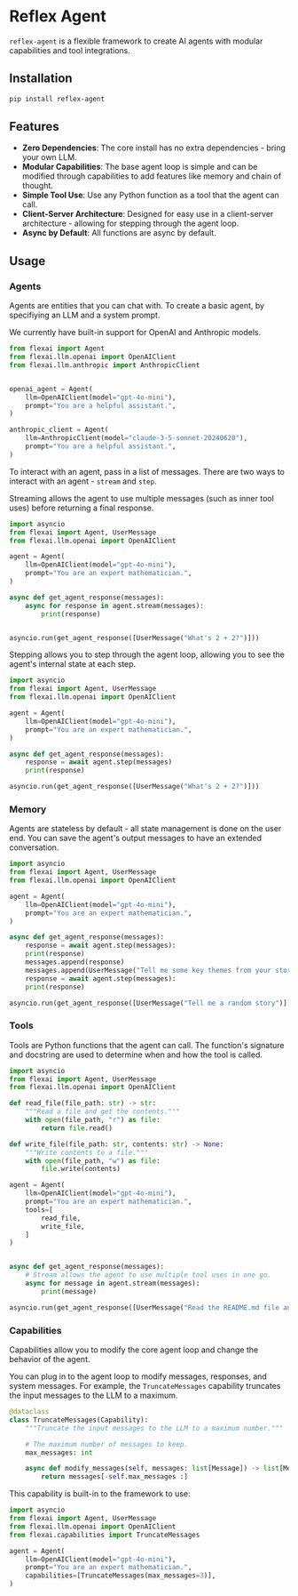 # Reflex Agent

`reflex-agent` is a flexible framework to create AI agents with modular capabilities and tool integrations.


## Installation

```bash
pip install reflex-agent
```

## Features

- **Zero Dependencies**: The core install has no extra dependencies - bring your own LLM.
- **Modular Capabilities**: The base agent loop is simple and can be modified through capabilities to add features like memory and chain of thought.
- **Simple Tool Use**: Use any Python function as a tool that the agent can call.
- **Client-Server Architecture**: Designed for easy use in a client-server architecture - allowing for stepping through the agent loop.
- **Async by Default**: All functions are async by default.

## Usage

### Agents

Agents are entities that you can chat with. To create a basic agent, by specifiying an LLM and a system prompt.

We currently have built-in support for OpenAI and Anthropic models.

```python
from flexai import Agent
from flexai.llm.openai import OpenAIClient
from flexai.llm.anthropic import AnthropicClient


openai_agent = Agent(
    llm=OpenAIClient(model="gpt-4o-mini"),
    prompt="You are a helpful assistant.",
)

anthropic_client = Agent(
    llm=AnthropicClient(model="claude-3-5-sonnet-20240620"),
    prompt="You are a helpful assistant.",
)
```

To interact with an agent, pass in a list of messages. There are two ways to interact with an agent - `stream` and `step`.

Streaming allows the agent to use multiple messages (such as inner tool uses) before returning a final response.

```python
import asyncio
from flexai import Agent, UserMessage
from flexai.llm.openai import OpenAIClient

agent = Agent(
    llm=OpenAIClient(model="gpt-4o-mini"),
    prompt="You are an expert mathematician.",
)

async def get_agent_response(messages):
    async for response in agent.stream(messages):
        print(response)


asyncio.run(get_agent_response([UserMessage("What's 2 + 2?")]))
```

Stepping allows you to step through the agent loop, allowing you to see the agent's internal state at each step.

```python
import asyncio
from flexai import Agent, UserMessage
from flexai.llm.openai import OpenAIClient

agent = Agent(
    llm=OpenAIClient(model="gpt-4o-mini"),
    prompt="You are an expert mathematician.",
)

async def get_agent_response(messages):
    response = await agent.step(messages)
    print(response)

asyncio.run(get_agent_response([UserMessage("What's 2 + 2?")]))
```

### Memory

Agents are stateless by default - all state management is done on the user end.
You can save the agent's output messages to have an extended conversation.

```python
import asyncio
from flexai import Agent, UserMessage
from flexai.llm.openai import OpenAIClient

agent = Agent(
    llm=OpenAIClient(model="gpt-4o-mini"),
    prompt="You are an expert mathematician.",
)

async def get_agent_response(messages):
    response = await agent.step(messages):
    print(response)
    messages.append(response)
    messages.append(UserMessage("Tell me some key themes from your story."))
    response = await agent.step(messages):
    print(response)

asyncio.run(get_agent_response([UserMessage("Tell me a random story")]))
```

### Tools

Tools are Python functions that the agent can call. The function's signature and docstring are used to determine when and how the tool is called.

```python
import asyncio
from flexai import Agent, UserMessage
from flexai.llm.openai import OpenAIClient

def read_file(file_path: str) -> str:
    """Read a file and get the contents."""
    with open(file_path, "r") as file:
        return file.read()

def write_file(file_path: str, contents: str) -> None:
    """Write contents to a file."""
    with open(file_path, "w") as file:
        file.write(contents)

agent = Agent(
    llm=OpenAIClient(model="gpt-4o-mini"),
    prompt="You are an expert mathematician.",
    tools=[
        read_file,
        write_file,
    ]
)


async def get_agent_response(messages):
    # Stream allows the agent to use multiple tool uses in one go.
    async for message in agent.stream(messages):
        print(message)

asyncio.run(get_agent_response([UserMessage("Read the README.md file and create a copy at README2.md with a high level summary.")]))
```

### Capabilities

Capabilities allow you to modify the core agent loop and change the behavior of the agent.

You can plug in to the agent loop to modify messages, responses, and system messages. For example, the `TruncateMessages` capability truncates the input messages to the LLM to a maximum.

```python
@dataclass
class TruncateMessages(Capability):
    """Truncate the input messages to the LLM to a maximum number."""

    # The maximum number of messages to keep.
    max_messages: int

    async def modify_messages(self, messages: list[Message]) -> list[Message]:
        return messages[-self.max_messages :]
```

This capability is built-in to the framework to use:

```python
import asyncio
from flexai import Agent, UserMessage
from flexai.llm.openai import OpenAIClient
from flexai.capabilities import TruncateMessages

agent = Agent(
    llm=OpenAIClient(model="gpt-4o-mini"),
    prompt="You are an expert mathematician.",
    capabilities=[TruncateMessages(max_messages=3)],
)
```